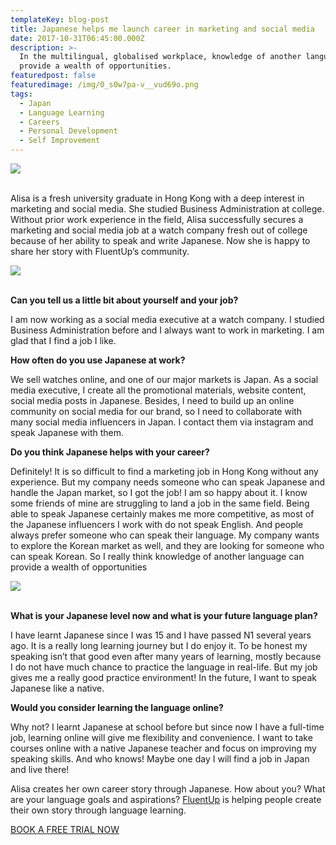 ```yaml
---
templateKey: blog-post
title: Japanese helps me launch career in marketing and social media
date: 2017-10-31T06:45:00.000Z
description: >-
  In the multilingual, globalised workplace, knowledge of another language can
  provide a wealth of opportunities. 
featuredpost: false
featuredimage: /img/0_s0w7pa-v__vud69o.png
tags:
  - Japan
  - Language Learning
  - Careers
  - Personal Development
  - Self Improvement
---
```

![](/img/0_s0w7pa-v__vud69o.png)

<br>Alisa is a fresh university graduate in Hong Kong with a deep interest in marketing and social media. She studied Business Administration at college. Without prior work experience in the field, Alisa successfully secures a marketing and social media job at a watch company fresh out of college because of her ability to speak and write Japanese. Now she is happy to share her story with FluentUp’s community.

![](/img/2a.png)

**<br>Can you tell us a little bit about yourself and your job?** 

I am now working as a social media executive at a watch company. I studied Business Administration before and I always want to work in marketing. I am glad that I find a job I like.



**How often do you use Japanese at work?**

We sell watches online, and one of our major markets is Japan. As a social media executive, I create all the promotional materials, website content, social media posts in Japanese. Besides, I need to build up an online community on social media for our brand, so I need to collaborate with many social media influencers in Japan. I contact them via instagram and speak Japanese with them.



**Do you think Japanese helps with your career?** 

Definitely! It is so difficult to find a marketing job in Hong Kong without any experience. But my company needs someone who can speak Japanese and handle the Japan market, so I got the job! I am so happy about it. I know some friends of mine are struggling to land a job in the same field. Being able to speak Japanese certainly makes me more competitive, as most of the Japanese influencers I work with do not speak English. And people always prefer someone who can speak their language. My company wants to explore the Korean market as well, and they are looking for someone who can speak Korean. So I really think knowledge of another language can provide a wealth of opportunities



![](/img/2b.png)

**<br>What is your Japanese level now and what is your future language plan?** 

I have learnt Japanese since I was 15 and I have passed N1 several years ago. It is a really long learning journey but I do enjoy it. To be honest my speaking isn’t that good even after many years of learning, mostly because I do not have much chance to practice the language in real-life. But my job gives me a really good practice environment! In the future, I want to speak Japanese like a native.



**Would you consider learning the language online?** 

Why not? I learnt Japanese at school before but since now I have a full-time job, learning online will give me flexibility and convenience. I want to take courses online with a native Japanese teacher and focus on improving my speaking skills. And who knows! Maybe one day I will find a job in Japan and live there!



Alisa creates her own career story through Japanese. How about you? What are your language goals and aspirations? [FluentUp](https://fluentup.com/) is helping people create their own story through language learning. 

[BOOK A FREE TRIAL NOW](https://fluentup.com/trial)
